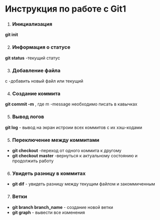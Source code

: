 # Инструкция по работе с Git1
  1. ### Инициализация
**git init**

 2. ### Информация о статусе
**git status**  -текущий статус

 3. ### Добавление файла 
с -добавить новый файл или текущий

4.  ### Создание коммита
**git commit -m** , где m -message необходимо писать в кавычках

 5. ### Вывод логов

**git log** - вывод на экран истроии всех коммитов с их хэш-кодами

 5. ### Переключение между коммитами

 - **git checkout** -переход от одного коммита к другому
 - **git checkout master** -вернуться к актуальному состоянию и продолжить работу
 6. ### Увидеть разницу в коммитах

 - **git dif** - увидеть разницу между текущим файлом и закоммиченным
 
 7. ### Ветки
  - **git branch branch_name** - создание новой ветки 
  - **git graph** - вывести все изменения 